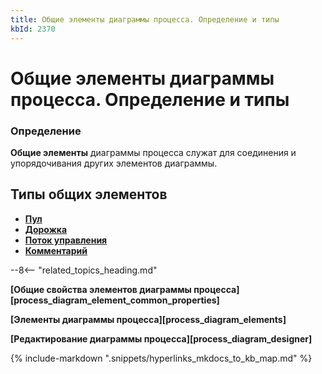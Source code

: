 ```yaml
---
title: Общие элементы диаграммы процесса. Определение и типы
kbId: 2370
---
```


# Общие элементы диаграммы процесса. Определение и типы

### Определение

**Общие элементы** диаграммы процесса служат для соединения и упорядочивания других элементов диаграммы.

## Типы общих элементов

- **[Пул](https://kb.comindware.ru/article.php?id=2366)**
- **[Дорожка](https://kb.comindware.ru/article.php?id=2369)**
- **[Поток управления](https://kb.comindware.ru/article.php?id=2368)**
- **[Комментарий](https://kb.comindware.ru/article.php?id=2367)**

--8<-- "related_topics_heading.md"

**[Общие свойства элементов диаграммы процесса][process_diagram_element_common_properties]**

**[Элементы диаграммы процесса][process_diagram_elements]**

**[Редактирование диаграммы процесса][process_diagram_designer]**

{% include-markdown ".snippets/hyperlinks_mkdocs_to_kb_map.md" %}
